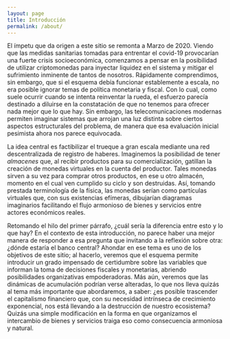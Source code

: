 ```yaml
---
layout: page
title: Introducción
permalink: /about/
---
```


El ímpetu que da origen a este sitio se remonta a Marzo de 2020. Viendo que las medidas sanitarias tomadas para entrentar el covid-19 provocarían una fuerte crisis socioeconómica, comenzamos a pensar en la posibilidad de utilizar criptomonedas para inyectar liquidez en el sistema y mitigar el sufrimiento inminente de tantos de nosotros. Rápidamente comprendimos, sin embargo, que si el esquema debía funcionar establemente a escala, no era posible ignorar temas de política monetaria y fiscal. Con lo cual, como suele ocurrir cuando se intenta reinventar la rueda, el esfuerzo parecía destinado a diluirse en la constatación de que no tenemos para ofrecer nada mejor que lo que hay. Sin embargo, las telecomunicaciones modernas permiten imaginar sistemas que arrojan una luz distinta sobre ciertos aspectos estructurales del problema, de manera que esa evaluación inicial pesimista ahora nos parece equivocada.

La idea central es factibilizar el trueque a gran escala mediante una red descentralizada de registro de haberes. Imaginemos la posibilidad de tener _almacenes_ que, al recibir productos para su comercialización, gatillan la creación de monedas virtuales en la cuenta del productor. Tales monedas sirven a su vez para comprar otros productos, en ese u otro almacén, momento en el cual ven cumplido su ciclo y son destruidas. Así, tomando prestada terminología de la física, las monedas serían como partículas virtuales que, con sus existencias efímeras, dibujarían diagramas imaginarios facilitando el flujo armonioso de bienes y servicios entre actores económicos reales.

Retomando el hilo del primer párrafo, ¿cuál sería la diferencia entre esto y lo que hay? En el contexto de esta introducción, no parece haber una mejor manera de responder a esa pregunta que invitando a la reflexión sobre otra: ¿dónde estaría el banco central? Ahondar en ese tema es uno de los objetivos de este sitio; al hacerlo, veremos que el esquema permite introducir un grado impensado de certidumbre sobre las variables que informan la toma de decisiones fiscales y monetarias, abriendo posibilidades organizativas empoderadoras. Más aún, veremos que las dinámicas de acumulación podrían verse alteradas, lo que nos lleva quizás al tema más importante que abordaremos, a saber: ¿es posible trascender el capitalismo financiero que, con su necesidad intrínseca de crecimiento exponencial, nos está llevando a la destrucción de nuestro ecosistema? Quizás una simple modificación en la forma en que organizamos el intercambio de bienes y servicios traiga eso como consecuencia armoniosa y natural.
